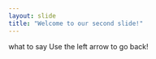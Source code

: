 ```yaml
---
layout: slide
title: "Welcome to our second slide!"
---
```

what to say
Use the left arrow to go back!
